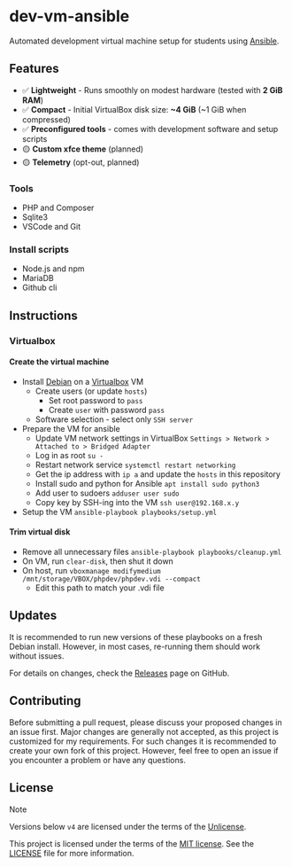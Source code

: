 # dev-vm-ansible

Automated development virtual machine setup for students using [Ansible](https://docs.ansible.com/).

## Features

* ✅ **Lightweight** - Runs smoothly on modest hardware (tested with **2 GiB RAM**)
* ✅ **Compact** - Initial VirtualBox disk size: **~4 GiB** (~1 GiB when compressed)
* ✅ **Preconfigured tools** - comes with development software and setup scripts
* 🟡 **Custom xfce theme** (planned)
* 🟡 **Telemetry** (opt-out, planned)

### Tools

* PHP and Composer
* Sqlite3
* VSCode and Git

### Install scripts

* Node.js and npm
* MariaDB
* Github cli

## Instructions

### Virtualbox

#### Create the virtual machine

* Install [Debian](https://www.debian.org/) on a [Virtualbox](https://www.virtualbox.org/) VM
	* Create users (or update `hosts`)
		* Set root password to `pass`
		* Create `user` with password `pass`
	* Software selection - select only `SSH server`
* Prepare the VM for ansible
	* Update VM network settings in VirtualBox `Settings > Network > Attached to > Bridged Adapter`
	* Log in as root `su -`
	* Restart network service `systemctl restart networking`
	* Get the ip address with `ip a` and update the `hosts` in this repository
	* Install sudo and python for Ansible `apt install sudo python3`
	* Add user to sudoers `adduser user sudo`
	* Copy key by SSH-ing into the VM `ssh user@192.168.x.y`
* Setup the VM `ansible-playbook playbooks/setup.yml`

#### Trim virtual disk

* Remove all unnecessary files `ansible-playbook playbooks/cleanup.yml`
* On VM, run `clear-disk`, then shut it down
* On host, run `vboxmanage modifymedium /mnt/storage/VBOX/phpdev/phpdev.vdi --compact`
	* Edit this path to match your .vdi file

## Updates

It is recommended to run new versions of these playbooks on a fresh Debian install.
However, in most cases, re-running them should work without issues.

For details on changes, check the [Releases](https://github.com/tgrants/dev-vm-ansible/releases) page on GitHub.

## Contributing

Before submitting a pull request, please discuss your proposed changes in an issue first.
Major changes are generally not accepted, as this project is customized for my requirements.
For such changes it is recommended to create your own fork of this project.
However, feel free to open an issue if you encounter a problem or have any questions.

## License

> [!NOTE]
>
> Versions below `v4` are licensed under the terms of the [Unlicense](https://choosealicense.com/licenses/unlicense/).

This project is licensed under the terms of the [MIT license](https://choosealicense.com/licenses/mit/).
See the [LICENSE](LICENSE) file for more information.
